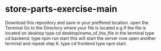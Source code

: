 # store-parts-exercise-main
 
Download this repository and save in your preffered location. 
open the Terminal 
Go to the Directory where your file is located e.g if the file is located on desktop type cd desktop/name_of_the_file in the terminal
type cd backend. 
type npm run start
this will start the server
now open another terminal and repeat step 6. 
type cd frontend
type npm start.

